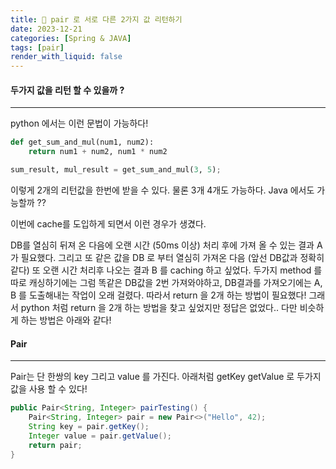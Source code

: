 ```yaml
---
title: 👫 pair 로 서로 다른 2가지 값 리턴하기
date: 2023-12-21
categories: [Spring & JAVA]
tags: [pair]
render_with_liquid: false
---
```

#### 두가지 값을 리턴 할 수 있을까 ?
---
python 에서는 이런 문법이 가능하다!
```python
def get_sum_and_mul(num1, num2):
	return num1 + num2, num1 * num2

sum_result, mul_result = get_sum_and_mul(3, 5);
```
이렇게 2개의 리턴값을 한번에 받을 수 있다. 물론 3개 4개도 가능하다. Java 에서도 가능할까 ??

이번에 cache를 도입하게 되면서 이런 경우가 생겼다.

DB를 열심히 뒤져 온 다음에 오랜 시간 (50ms 이상) 처리 후에 가져 올 수  있는 결과 A 가 필요했다.
그리고 또 같은 값을 DB 로 부터 열심히 가져온 다음 (앞선 DB값과 정확히 같다) 또 오랜 시간 처리후 나오는 결과 B 를 caching 하고 싶었다.
두가지 method 를 따로 캐싱하기에는 그럼 똑같은 DB값을 2번 가져와야하고, DB결과를 가져오기에는 A, B 를 도출해내는 작업이 오래 걸렸다. 따라서 return 을 2개 하는 방법이 필요했다!
그래서 python 처럼 return 을 2개 하는 방법을 찾고 싶었지만 정답은 없었다.. 다만 비슷하게 하는 방법은 아래와 같다!

#### Pair
---
Pair는 단 한쌍의 key 그리고 value 를 가진다. 아래처럼 getKey getValue 로 두가지 값을 사용 할 수 있다!

```java
public Pair<String, Integer> pairTesting() {
	Pair<String, Integer> pair = new Pair<>("Hello", 42);
	String key = pair.getKey();
	Integer value = pair.getValue();
	return pair;
}
```